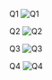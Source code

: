 Q1
![Q1](https://github.com/user-attachments/assets/b24ab6bd-190e-409d-b5cc-e110a0f8405b)

Q2
![Q2](https://github.com/user-attachments/assets/585a1176-662f-41ff-9b16-9c0aa8e15c6a)

Q3
![Q3](https://github.com/user-attachments/assets/5e6866d9-2aca-4010-b816-000cfdcc7cb9)

Q4
![Q4](https://github.com/user-attachments/assets/91292b15-9652-4a1f-9f09-ad32b9d3a27e)






















































